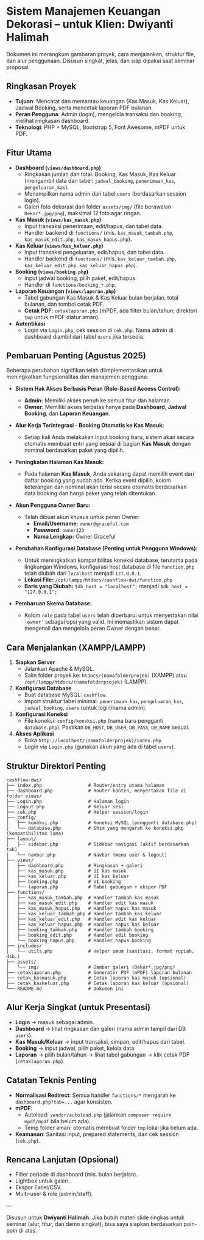 # Sistem Manajemen Keuangan Dekorasi – untuk Klien: Dwiyanti Halimah

Dokumen ini merangkum gambaran proyek, cara menjalankan, struktur file, dan alur penggunaan. Disusun singkat, jelas, dan siap dipakai saat seminar proposal.

## Ringkasan Proyek
- __Tujuan__: Mencatat dan memantau keuangan (Kas Masuk, Kas Keluar), Jadwal Booking, serta mencetak laporan PDF bulanan.
- __Peran Pengguna__: Admin (login), mengelola transaksi dan booking, melihat ringkasan dashboard.
- __Teknologi__: PHP + MySQL, Bootstrap 5, Font Awesome, mPDF untuk PDF.

## Fitur Utama
- __Dashboard (`views/dashboard.php`)__
  - Ringkasan jumlah dan total: Booking, Kas Masuk, Kas Keluar (mengambil data dari tabel: `jadwal_booking`, `penerimaan_kas`, `pengeluaran_kas`).
  - Menampilkan nama admin dari tabel `users` (berdasarkan session login).
  - Galeri foto dekorasi dari folder `assets/img/` (file berawalan `Dekor*.jpg/png`), maksimal 12 foto agar ringan.
- __Kas Masuk (`views/kas_masuk.php`)__
  - Input transaksi penerimaan, edit/hapus, dan tabel data.
  - Handler backend di `functions/` (mis. `kas_masuk_tambah.php`, `kas_masuk_edit.php`, `kas_masuk_hapus.php`).
- __Kas Keluar (`views/kas_keluar.php`)__
  - Input transaksi pengeluaran, edit/hapus, dan tabel data.
  - Handler backend di `functions/` (mis. `kas_keluar_tambah.php`, `kas_keluar_edit.php`, `kas_keluar_hapus.php`).
- __Booking (`views/booking.php`)__
  - Input jadwal booking, pilih paket, edit/hapus.
  - Handler di `functions/booking_*.php`.
- __Laporan Keuangan (`views/laporan.php`)__
  - Tabel gabungan Kas Masuk & Kas Keluar bulan berjalan, total bulanan, dan tombol cetak PDF.
  - __Cetak PDF__: `cetaklaporan.php` (mPDF, ada filter bulan/tahun; direktori `tmp` untuk mPDF diatur aman).
- __Autentikasi__
  - Login via `Login.php`, cek session di `cek.php`. Nama admin di dashboard diambil dari tabel `users` jika tersedia.

## Pembaruan Penting (Agustus 2025)
Beberapa perubahan signifikan telah diimplementasikan untuk meningkatkan fungsionalitas dan manajemen pengguna:

-   **Sistem Hak Akses Berbasis Peran (Role-Based Access Control):**
    *   **Admin:** Memiliki akses penuh ke semua fitur dan halaman.
    *   **Owner:** Memiliki akses terbatas hanya pada **Dashboard**, **Jadwal Booking**, dan **Laporan Keuangan**.

-   **Alur Kerja Terintegrasi - Booking Otomatis ke Kas Masuk:**
    *   Setiap kali Anda melakukan input booking baru, sistem akan secara otomatis membuat entri yang sesuai di bagian **Kas Masuk** dengan nominal berdasarkan paket yang dipilih.

-   **Peningkatan Halaman Kas Masuk:**
    *   Pada halaman **Kas Masuk**, Anda sekarang dapat memilih event dari daftar booking yang sudah ada. Ketika event dipilih, kolom keterangan dan nominal akan terisi secara otomatis berdasarkan data booking dan harga paket yang telah ditentukan.

-   **Akun Pengguna Owner Baru:**
    *   Telah dibuat akun khusus untuk peran Owner:
        *   **Email/Username:** `owner@graceful.com`
        *   **Password:** `owner123`
        *   **Nama Lengkap:** Owner Graceful

-   **Perubahan Konfigurasi Database (Penting untuk Pengguna Windows):**
    *   Untuk meningkatkan kompatibilitas koneksi database, terutama pada lingkungan Windows, konfigurasi host database di file `function.php` telah diubah dari `localhost` menjadi `127.0.0.1`.
    *   **Lokasi File:** `/opt/lampp/htdocs/cashflow-dwi/function.php`
    *   **Baris yang Diubah:** `$db_host = "localhost";` menjadi `$db_host = "127.0.0.1";`

-   **Pembaruan Skema Database:**
    *   Kolom `role` pada tabel `users` telah diperbarui untuk menyertakan nilai `'owner'` sebagai opsi yang valid. Ini memastikan sistem dapat mengenali dan mengelola peran Owner dengan benar.

## Cara Menjalankan (XAMPP/LAMPP)
1. __Siapkan Server__
   - Jalankan Apache & MySQL.
   - Salin folder proyek ke: `htdocs/(namafolderprojek)` (XAMPP) atau `/opt/lampp/htdocs/(namafolderprojek)` (LAMPP).
2. __Konfigurasi Database__
   - Buat database MySQL: `cashflow`.
   - Import struktur tabel minimal: `penerimaan_kas`, `pengeluaran_kas`, `jadwal_booking`, `users` (untuk login/nama admin).
3. __Konfigurasi Koneksi__
   - File koneksi: `config/koneksi.php` (nama baru pengganti `database.php`). Pastikan `DB_HOST`, `DB_USER`, `DB_PASS`, `DB_NAME` sesuai.
4. __Akses Aplikasi__
   - Buka `http://localhost/(namafolderprojek)/index.php`.
   - Login via `Login.php` (gunakan akun yang ada di tabel `users`).

## Struktur Direktori Penting
```
cashflow-dwi/
├── index.php                 # Router/entry utama halaman
├── dashboard.php             # Router konten, menyertakan file di folder views/
├── Login.php                 # Halaman login
├── Logout.php                # Keluar sesi
├── cek.php                   # Helper session/login
├── config/
│   ├── koneksi.php           # Koneksi MySQL (pengganti database.php)
│   └── database.php          # Shim yang mengarah ke koneksi.php (kompatibilitas lama)
├── layout/
│   ├── sidebar.php           # Sidebar navigasi (aktif berdasarkan tab)
│   └── navbar.php            # Navbar (menu user & logout)
├── views/
│   ├── dashboard.php         # Ringkasan + galeri
│   ├── kas_masuk.php         # UI kas masuk
│   ├── kas_keluar.php        # UI kas keluar
│   ├── booking.php           # UI booking
│   └── laporan.php           # Tabel gabungan + ekspor PDF
├── functions/
│   ├── kas_masuk_tambah.php  # Handler tambah kas masuk
│   ├── kas_masuk_edit.php    # Handler edit kas masuk
│   ├── kas_masuk_hapus.php   # Handler hapus kas masuk
│   ├── kas_keluar_tambah.php # Handler tambah kas keluar
│   ├── kas_keluar_edit.php   # Handler edit kas keluar
│   ├── kas_keluar_hapus.php  # Handler hapus kas keluar
│   ├── booking_tambah.php    # Handler tambah booking
│   ├── booking_edit.php      # Handler edit booking
│   └── booking_hapus.php     # Handler hapus booking
├── includes/
│   └── utils.php             # Helper umum (sanitasi, format rupiah, dsb.)
├── assets/
│   └── img/                  # Gambar galeri (Dekor*.jpg/png)
├── cetaklaporan.php          # Generator PDF (mPDF) laporan bulanan
├── cetak_kasmasuk.php        # Cetak laporan kas masuk (opsional)
├── cetak_kaskeluar.php       # Cetak laporan kas keluar (opsional)
└── README.md                 # Dokumen ini
```

## Alur Kerja Singkat (untuk Presentasi)
- __Login__ → masuk sebagai admin.
- __Dashboard__ → lihat ringkasan dan galeri (nama admin tampil dari DB `users`).
- __Kas Masuk/Keluar__ → input transaksi, simpan, edit/hapus dari tabel.
- __Booking__ → input jadwal, pilih paket, kelola data.
- __Laporan__ → pilih bulan/tahun → lihat tabel gabungan → klik cetak PDF (`cetaklaporan.php`).

## Catatan Teknis Penting
- __Normalisasi Redirect__: Semua handler `functions/*` mengarah ke `dashboard.php?tab=...` agar konsisten.
- __mPDF__:
  - Autoload: `vendor/autoload.php` (jalankan `composer require mpdf/mpdf` bila belum ada).
  - Temp folder aman: otomatis membuat folder `tmp` lokal jika belum ada.
- __Keamanan__: Sanitasi input, prepared statements, dan cek session (`cek.php`).

## Rencana Lanjutan (Opsional)
- Filter periode di dashboard (mis. bulan berjalan).
- Lightbox untuk galeri.
- Ekspor Excel/CSV.
- Multi-user & role (admin/staff).

—

Disusun untuk __Dwiyanti Halimah__. Jika butuh materi slide ringkas untuk seminar (alur, fitur, dan demo singkat), bisa saya siapkan berdasarkan poin-poin di atas.